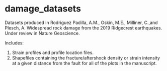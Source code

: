 # damage_datasets
Datasets produced in Rodriguez Padilla, A.M., Oskin, M.E., Milliner, C.,and Plesch, A. Widespread rock damage from the 2019 Ridgecrest earthquakes. Under review in Nature Geoscience.

Includes: 
1. Strain profiles and profile location files.
2. Shapefiles containing the fracture/aftershock density or strain intensity at a given distance from the fault for all of the plots in the manuscript. 
